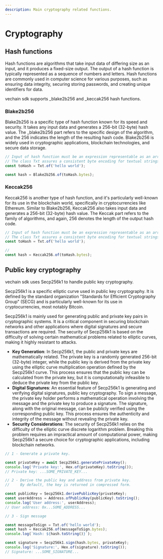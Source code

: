 ```yaml
---
description: Main cryptography related functions.
---
```


# Cryptography

## Hash functions

Hash functions are algorithms that take input data of differing size as an input, and it produces a fixed-size output. The output of a hash function is typically represented as a sequence of numbers and letters. Hash functions are commonly used in computer science for various purposes, such as ensuring data integrity, securing storing passwords, and creating unique identifiers for data.

vechain sdk supports \_blake2b256 and \_keccak256 hash functions.

### Blake2b256

Blake2b256 is a specific type of hash function known for its speed and security. It takes any input data and generates a 256-bit (32-byte) hash value. The \_blake2b256 part refers to the specific design of the algorithm, and the 256 indicates the length of the resulting hash code. Blake2b256 is widely used in cryptographic applications, blockchain technologies, and secure data storage.

```typescript
// Input of hash function must be an expression representable as an array of bytes.
// The class Txt assures a consistent byte encoding for textual strings.
const toHash = Txt.of('hello world');

const hash = Blake2b256.of(toHash.bytes);
```

### Keccak256

Keccak256 is another type of hash function, and it's particularly well-known for its use in the blockchain world, specifically in cryptocurrencies like Ethereum. Similar to Blake2b256, Keccak256 also takes input data and generates a 256-bit (32-byte) hash value. The Keccak part refers to the family of algorithms, and again, 256 denotes the length of the output hash code.

```typescript
// Input of hash function must be an expression representable as an array of bytes.
// The class Txt assures a consistent byte encoding for textual strings.
const toHash = Txt.of('hello world');

//
const hash = Keccak256.of(toHash.bytes);
```

## Public key cryptography

vechain sdk uses Secp256k1 to handle public key cryptography.

Secp256k1 is a specific elliptic curve used in public key cryptography. It is defined by the standard organization "Standards for Efficient Cryptography Group" (SECG) and is particularly well-known for its use in cryptocurrencies, most notably Bitcoin.

Secp256k1 is mainly used for generating public and private key pairs in cryptographic systems. It is a critical component in securing blockchain networks and other applications where digital signatures and secure transactions are required. The security of Secp256k1 is based on the difficulty of solving certain mathematical problems related to elliptic curves, making it highly resistant to attacks.

* **Key Generation**: In Secp256k1, the public and private keys are mathematically related. The private key is a randomly generated 256-bit (32-byte) integer, while the public key is derived from the private key using the elliptic curve multiplication operation defined by the Secp256k1 curve. This process ensures that the public key can be calculated from the private key, but it is computationally infeasible to deduce the private key from the public key.
* **Digital Signatures**: An essential feature of Secp256k1 is generating and verifying digital signatures, public key cryptography. To sign a message, the private key holder performs a mathematical operation involving the message and the private key to produce a signature. The signature, along with the original message, can be publicly verified using the corresponding public key. This process ensures the authenticity and integrity of the message without revealing the private key.
* **Security Considerations**: The security of Secp256k1 relies on the difficulty of the elliptic curve discrete logarithm problem. Breaking this problem requires an impractical amount of computational power, making Secp256k1 a secure choice for cryptographic applications, including blockchain networks.

```typescript
// 1 - Generate a private key.

const privateKey = await Secp256k1.generatePrivateKey();
console.log('Private key:', Hex.of(privateKey).toString());
// Private key: ...SOME_PRIVATE_KEY...

// 2 - Derive the public key and address from private key.
//     By default, the key is returned in compressed form.

const publicKey = Secp256k1.derivePublicKey(privateKey);
const userAddress = Address.ofPublicKey(publicKey).toString();
console.log('User address:', userAddress);
// User address: 0x...SOME_ADDRESS...

// 3 - Sign message

const messageToSign = Txt.of('hello world');
const hash = Keccak256.of(messageToSign.bytes);
console.log(`Hash: ${hash.toString()}`);

const signature = Secp256k1.sign(hash.bytes, privateKey);
console.log('Signature:', Hex.of(signature).toString());
// Signature: ...SOME_SIGNATURE...
```
